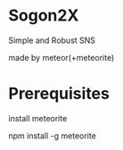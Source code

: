 Sogon2X
==========
Simple and Robust SNS

made by meteor(+meteorite)

Prerequisites
==========
install meteorite

npm install -g meteorite

